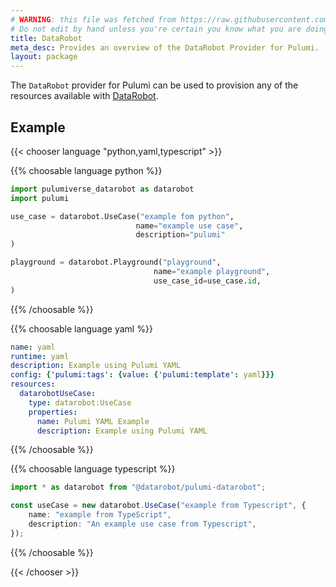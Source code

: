 ```yaml
---
# WARNING: this file was fetched from https://raw.githubusercontent.com/datarobot-community/pulumi-datarobot/v0.8.11/docs/_index.md
# Do not edit by hand unless you're certain you know what you are doing!
title: DataRobot
meta_desc: Provides an overview of the DataRobot Provider for Pulumi.
layout: package
---
```


The `DataRobot` provider for Pulumi can be used to provision any of the resources available with [DataRobot](https://www.datarobot.com/).

## Example

{{< chooser language "python,yaml,typescript" >}}

{{% choosable language python %}}

```python
import pulumiverse_datarobot as datarobot
import pulumi

use_case = datarobot.UseCase("example fom python",
                            name="example use case",
                            description="pulumi"
)

playground = datarobot.Playground("playground",
                                name="example playground",
                                use_case_id=use_case.id,
)
```

{{% /choosable %}}

{{% choosable language yaml %}}

```yaml
name: yaml
runtime: yaml
description: Example using Pulumi YAML 
config: {'pulumi:tags': {value: {'pulumi:template': yaml}}}
resources:
  datarobotUseCase:
    type: datarobot:UseCase
    properties:
      name: Pulumi YAML Example
      description: Example using Pulumi YAML
```

{{% /choosable %}}

{{% choosable language typescript %}}

```typescript
import * as datarobot from "@datarobot/pulumi-datarobot";

const useCase = new datarobot.UseCase("example from Typescript", {
    name: "example from TypeScript",
    description: "An example use case from Typescript",
});
```

{{% /choosable %}}

{{< /chooser >}}
